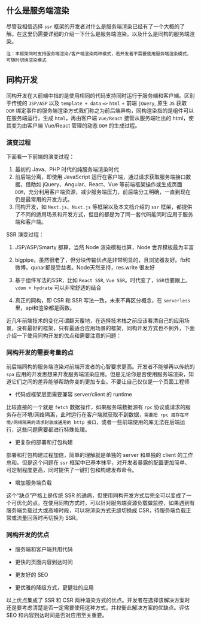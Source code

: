 ## 什么是服务端渲染

尽管我相信选择 `ssr` 框架的开发者对什么是服务端渲染已经有了一个大概的了解。在这里仍需要详细的介绍一下什么是服务端渲染。以及什么是同构的服务端渲染。

`注：本框架同时支持服务端渲染/客户端渲染两种模式，若开发者不需要使用服务端渲染模式，可随时切换渲染模式`

## 同构开发

同构开发在大前端中指的是使用相同的代码支持同时运行于服务端和客户端。区别于传统的 `JSP/ASP` 以及 `template + data` `=>` `html` + 前端 `jQuery`, 原生 `JS` 获取 `DOM` 绑定事件的服务端渲染方式我们称之为前后端异构，同构渲染指的是组件可以在服务端运行，生成 `html`，再由客户端 `Vue/React` 接管从服务端吐出的 html，使其变为由客户端 Vue/React 管理的动态 `DOM` 的生成过程。

### 演变过程

下面看一下前端的演变过程：

1.  最初的 Java、PHP 时代的纯服务端渲染时代
2.  前后端分离，即使用 JavaScript 运行在客户端，通过请求获取服务端接口数据，借助如 jQuery、Angular、React、Vue 等前端框架操作或生成页面 `DOM`，充分利用客户端资源，减少服务端压力，前后端分工明确，一直到现在仍是最常用的开发方式。
3.  同构开发，如 `Next.js`、`Nuxt.js` 等框架以及本文档介绍的 `ssr` 框架，都提供了不同的适用场景和开发方式，但目的都是为了同一套代码能同时应用于服务端和客户端。

SSR 演变过程：

1.  JSP/ASP/Smarty 都算，当然 Node 渲染模板也算，Node 世界模板最为丰富
    
2.  bigpipe，虽然很老了，但分块传输优点是非常明显的，且浏览器友好。fb和微博，qunar都是受益者。Node天然支持，res.write 很友好
    
3.  基于组件写法的SSR，比如 `React SSR`, `Vue SSR`。时代变了，`SSR`也要跟上。`vdom + hydrate` 可以非常舒适的结合
    
4.  真正的同构，即 CSR 和 SSR 写法一致，未来不再区分概念，在 `serverless` 里，api和渲染都是函数。
    

近几年前端技术的变化可谓翻天覆地，在选择技术栈之前应该看清自己的应用场景，没有最好的框架，只有最适合应用场景的框架，同构开发方式也不例外，下面介绍一下使用同构开发的优点和需要注意的问题：

### 同构开发的需要考量的点

前后端同构的服务端渲染对前端开发者的心智要求更高。开发者不能够再以传统的 `spa` 应用的开发思想来开发服务端渲染应用。但是无论你是否使用服务端渲染，知道它们之间的差异能够帮助你变的更加专业。不要让自己仅仅是一个页面工程师

+   代码或框架层面需要兼容 server/client 的 runtime

比较直接的一个就是 `fetch` 数据操作，如果服务端数据源有 `rpc` 协议或请求的服务存在环境/网络隔离，此时运行在客户端就获取不到数据，`需要把 rpc 或存在环境/网络隔离的请求封装成通用的 http 接口`，或者一些前端使用的库无法在后端运行，这些问题需要都进行特殊处理。

+   更复杂的部署和打包构建

部署和打包构建过程加倍，简单的理解就是单独的 server 和单独的 client 的工作总和。但是这个问题在 `ssr` 框架中已基本抹平，对开发者暴露的配置更加简单、可定制程度更高，同时提供了一键打包和构建发布命令。

+   增加服务端负载

这个“缺点”严格上是传统 SSR 的通病，但使用同构开发方式后完全可以变成了一个可优化的点。在使用同构方式时，可以针对服务端资源负载做监控，如果遇到有服务端负载过大或高峰时段，可以将渲染方式无缝切换成 CSR，待服务端负载正常或流量回落时再切换为 SSR。

### 同构开发的优点

+   服务端和客户端共用代码
    
+   更快的页面内容到达时间
    
+   更友好的 SEO
    
+   更优雅的降级方式，更健壮的应用
    

以上优点集成了 SSR 和 CSR 两种渲染方式的优点。开发者在选择该解决方案时还是要考虑清楚是否一定需要使用这种方式，并权衡此解决方案的优缺点。评估 SEO 和内容到达时间是否对应用至关重要。